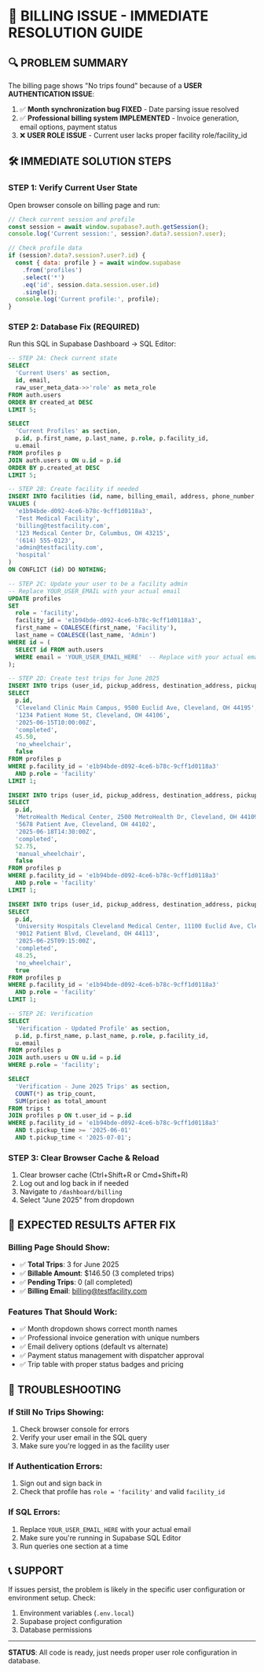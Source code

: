 # 🚨 BILLING ISSUE - IMMEDIATE RESOLUTION GUIDE

## 🔍 **PROBLEM SUMMARY**
The billing page shows "No trips found" because of a **USER AUTHENTICATION ISSUE**:

1. ✅ **Month synchronization bug FIXED** - Date parsing issue resolved
2. ✅ **Professional billing system IMPLEMENTED** - Invoice generation, email options, payment status
3. ❌ **USER ROLE ISSUE** - Current user lacks proper facility role/facility_id

## 🛠️ **IMMEDIATE SOLUTION STEPS**

### **STEP 1: Verify Current User State**
Open browser console on billing page and run:
```javascript
// Check current session and profile
const session = await window.supabase?.auth.getSession();
console.log('Current session:', session?.data?.session?.user);

// Check profile data
if (session?.data?.session?.user?.id) {
  const { data: profile } = await window.supabase
    .from('profiles')
    .select('*')
    .eq('id', session.data.session.user.id)
    .single();
  console.log('Current profile:', profile);
}
```

### **STEP 2: Database Fix (REQUIRED)**
Run this SQL in Supabase Dashboard → SQL Editor:

```sql
-- STEP 2A: Check current state
SELECT 
  'Current Users' as section,
  id, email, 
  raw_user_meta_data->>'role' as meta_role
FROM auth.users 
ORDER BY created_at DESC 
LIMIT 5;

SELECT 
  'Current Profiles' as section,
  p.id, p.first_name, p.last_name, p.role, p.facility_id,
  u.email
FROM profiles p
JOIN auth.users u ON u.id = p.id
ORDER BY p.created_at DESC 
LIMIT 5;

-- STEP 2B: Create facility if needed
INSERT INTO facilities (id, name, billing_email, address, phone_number, contact_email, facility_type)
VALUES (
  'e1b94bde-d092-4ce6-b78c-9cff1d0118a3',
  'Test Medical Facility',
  'billing@testfacility.com',
  '123 Medical Center Dr, Columbus, OH 43215',
  '(614) 555-0123',
  'admin@testfacility.com',
  'hospital'
)
ON CONFLICT (id) DO NOTHING;

-- STEP 2C: Update your user to be a facility admin
-- Replace YOUR_USER_EMAIL with your actual email
UPDATE profiles 
SET 
  role = 'facility',
  facility_id = 'e1b94bde-d092-4ce6-b78c-9cff1d0118a3',
  first_name = COALESCE(first_name, 'Facility'),
  last_name = COALESCE(last_name, 'Admin')
WHERE id = (
  SELECT id FROM auth.users 
  WHERE email = 'YOUR_USER_EMAIL_HERE'  -- Replace with your actual email
);

-- STEP 2D: Create test trips for June 2025
INSERT INTO trips (user_id, pickup_address, destination_address, pickup_time, status, price, wheelchair_type, is_round_trip)
SELECT 
  p.id,
  'Cleveland Clinic Main Campus, 9500 Euclid Ave, Cleveland, OH 44195',
  '1234 Patient Home St, Cleveland, OH 44106',
  '2025-06-15T10:00:00Z',
  'completed',
  45.50,
  'no_wheelchair',
  false
FROM profiles p 
WHERE p.facility_id = 'e1b94bde-d092-4ce6-b78c-9cff1d0118a3' 
  AND p.role = 'facility'
LIMIT 1;

INSERT INTO trips (user_id, pickup_address, destination_address, pickup_time, status, price, wheelchair_type, is_round_trip)
SELECT 
  p.id,
  'MetroHealth Medical Center, 2500 MetroHealth Dr, Cleveland, OH 44109',
  '5678 Patient Ave, Cleveland, OH 44102',
  '2025-06-18T14:30:00Z',
  'completed',
  52.75,
  'manual_wheelchair',
  false
FROM profiles p 
WHERE p.facility_id = 'e1b94bde-d092-4ce6-b78c-9cff1d0118a3' 
  AND p.role = 'facility'
LIMIT 1;

INSERT INTO trips (user_id, pickup_address, destination_address, pickup_time, status, price, wheelchair_type, is_round_trip)
SELECT 
  p.id,
  'University Hospitals Cleveland Medical Center, 11100 Euclid Ave, Cleveland, OH 44106',
  '9012 Patient Blvd, Cleveland, OH 44113',
  '2025-06-25T09:15:00Z',
  'completed',
  48.25,
  'no_wheelchair',
  true
FROM profiles p 
WHERE p.facility_id = 'e1b94bde-d092-4ce6-b78c-9cff1d0118a3' 
  AND p.role = 'facility'
LIMIT 1;

-- STEP 2E: Verification
SELECT 
  'Verification - Updated Profile' as section,
  p.id, p.first_name, p.last_name, p.role, p.facility_id,
  u.email
FROM profiles p
JOIN auth.users u ON u.id = p.id
WHERE p.role = 'facility';

SELECT 
  'Verification - June 2025 Trips' as section,
  COUNT(*) as trip_count,
  SUM(price) as total_amount
FROM trips t
JOIN profiles p ON t.user_id = p.id
WHERE p.facility_id = 'e1b94bde-d092-4ce6-b78c-9cff1d0118a3'
  AND t.pickup_time >= '2025-06-01'
  AND t.pickup_time < '2025-07-01';
```

### **STEP 3: Clear Browser Cache & Reload**
1. Clear browser cache (Ctrl+Shift+R or Cmd+Shift+R)
2. Log out and log back in if needed
3. Navigate to `/dashboard/billing`
4. Select "June 2025" from dropdown

## 🎯 **EXPECTED RESULTS AFTER FIX**

### **Billing Page Should Show:**
- ✅ **Total Trips**: 3 for June 2025
- ✅ **Billable Amount**: $146.50 (3 completed trips)
- ✅ **Pending Trips**: 0 (all completed)
- ✅ **Billing Email**: billing@testfacility.com

### **Features That Should Work:**
- ✅ Month dropdown shows correct month names
- ✅ Professional invoice generation with unique numbers
- ✅ Email delivery options (default vs alternate)
- ✅ Payment status management with dispatcher approval
- ✅ Trip table with proper status badges and pricing

## 🔧 **TROUBLESHOOTING**

### **If Still No Trips Showing:**
1. Check browser console for errors
2. Verify your user email in the SQL query
3. Make sure you're logged in as the facility user

### **If Authentication Errors:**
1. Sign out and sign back in
2. Check that profile has `role = 'facility'` and valid `facility_id`

### **If SQL Errors:**
1. Replace `YOUR_USER_EMAIL_HERE` with your actual email
2. Make sure you're running in Supabase SQL Editor
3. Run queries one section at a time

## 📞 **SUPPORT**
If issues persist, the problem is likely in the specific user configuration or environment setup. Check:
1. Environment variables (`.env.local`)
2. Supabase project configuration
3. Database permissions

---

**STATUS**: All code is ready, just needs proper user role configuration in database.
